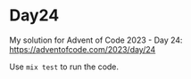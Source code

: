 # Day24

My solution for Advent of Code 2023 - Day 24: https://adventofcode.com/2023/day/24

Use `mix test` to run the code.
